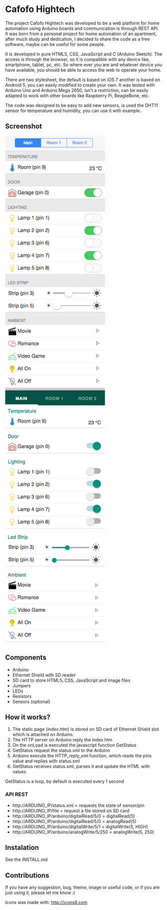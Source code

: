 # Cafofo Hightech

The project Cafofo Hightech was developed to be a web platform for home automation
using Arduino boards and communication is through REST API. It was born from a
personal project for home automation of an apartment, after much study and
dedication, I decided to share the code as a free software, maybe can be useful
for some people.

It is developed in pure HTML5, CSS, JavaScript and C (Arduino Sketch). The access
is through the browser, so it is compatible with any device like, smartphone,
tablet, pc, etc. So where ever you are and whatever device you have available,
you should be able to access the web to operate your home.

There are two stylesheet, the default is based on iOS 7 another is based on
Android 5, you can easily modified to create your own. It was tested with Arduino
Uno and Arduino Mega 2650, isn't a restriction, can be easily adapted to work
with other boards like Raspberry Pi, BeagleBone, etc.

The code was designed to be easy to add new sensors, is used the DHT11 sensor
for temperature and humidity, you can use it with example.

## Screenshot

![iOS Theme](/screenshots/ios.png)
![Android Theme](/screenshots/android.png)

## Components

* Arduino
* Ethernet Shield with SD reader
* SD card to store HTML5, CSS, JavaScript and image files
* Jumpers
* LEDs
* Resistors
* Sensors (optional)

## How it works?

1. The static page (index.htm) is stored on SD card of Ethernet Shield slot which
is attached on Arduino.
2. The HTTP server on Arduino reply the index.htm
3. On the onLoad is executed the javascript function GetStatus
3. GetStatus request the status.xml to the Arduino
4. Arduino execute the HTTP_reply_xml function, which reads the pins value and
replies with status.xml
5. GetStatus receives status.xml, parses it and update the HTML with values

GetStatus is a loop, by default is executed every 1 second

### API REST

* http://ARDUINO_IP/status.xml                = requests the state of sensor/pin
* http://ARDUINO_IP/file                      = request a file stored on SD card
* http://ARDUINO_IP/arduino/digitalRead/5/0   = digitalRead(5)
* http://ARDUINO_IP/arduino/digitalRead/5/0   = analogRead(5)
* http://ARDUINO_IP/arduino/digitalWrite/5/1  = digitalWrite(5, HIGH)
* http://ARDUINO_IP/arduino/analogWrite/5/250 = analogWrite(5, 250)

## Instalation

See the INSTALL.md

## Contributions

If you have any suggestion, bug, theme, image or useful code, or if you are just
using it, please let me know :)

Icons was made with: http://icons8.com
